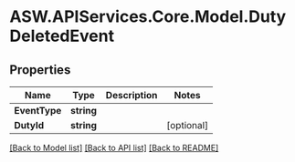
# ASW.APIServices.Core.Model.DutyDeletedEvent

## Properties

Name | Type | Description | Notes
------------ | ------------- | ------------- | -------------
**EventType** | **string** |  | 
**DutyId** | **string** |  | [optional] 

[[Back to Model list]](../README.md#documentation-for-models)
[[Back to API list]](../README.md#documentation-for-api-endpoints)
[[Back to README]](../README.md)

